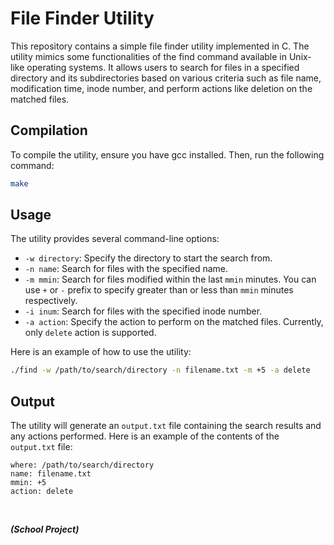 # File Finder Utility
This repository contains a simple file finder utility implemented in C. The utility mimics some functionalities of the find command available in Unix-like operating systems. It allows users to search for files in a specified directory and its subdirectories based on various criteria such as file name, modification time, inode number, and perform actions like deletion on the matched files.

## Compilation
To compile the utility, ensure you have gcc installed. Then, run the following command: 
```bash
make
```

## Usage
The utility provides several command-line options:
- `-w directory`: Specify the directory to start the search from.
- `-n name`: Search for files with the specified name.
- `-m mmin`: Search for files modified within the last `mmin` minutes. You can use `+` or `-` prefix to specify greater than or less than `mmin` minutes respectively.
- `-i inum`: Search for files with the specified inode number.
- `-a action`: Specify the action to perform on the matched files. Currently, only `delete` action is supported.

Here is an example of how to use the utility:

```bash
./find -w /path/to/search/directory -n filename.txt -m +5 -a delete
```
## Output
The utility will generate an `output.txt` file containing the search results and any actions performed. Here is an example of the contents of the `output.txt` file:

```
where: /path/to/search/directory
name: filename.txt
mmin: +5
action: delete
```

<br>

***(School Project)***
